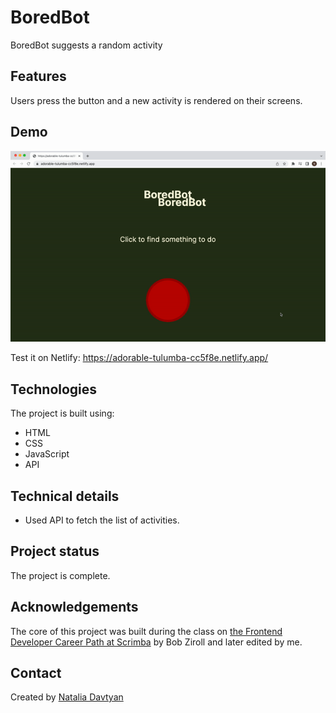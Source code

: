 # BoredBot

BoredBot suggests a random activity

## Features
Users press the button and a new activity is rendered on their screens.

## Demo
![The demonstration](./bored-bot.gif)

Test it on Netlify: https://adorable-tulumba-cc5f8e.netlify.app/

## Technologies
The project is built using:
* HTML
* CSS
* JavaScript
* API

## Technical details
* Used API to fetch the list of activities.

## Project status
The project is complete.

## Acknowledgements
The core of this project was built during the class on [the Frontend Developer Career Path at Scrimba](https://scrimba.com/learn/frontend) by Bob Ziroll and later edited by me.

## Contact
Created by [Natalia Davtyan](https://github.com/nataliadavtyan)

